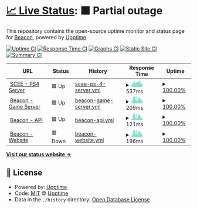 # [📈 Live Status](https://status.lbpunion.com): <!--live status--> **🟧 Partial outage**

This repository contains the open-source uptime monitor and status page for [Beacon](https://discord.gg/lbpunion), powered by [Upptime](https://github.com/upptime/upptime).

[![Uptime CI](https://github.com/LBPUnion/UnionStatus/workflows/Uptime%20CI/badge.svg)](https://github.com/LBPUnion/UnionStatus/actions?query=workflow%3A%22Uptime+CI%22)
[![Response Time CI](https://github.com/LBPUnion/UnionStatus/workflows/Response%20Time%20CI/badge.svg)](https://github.com/LBPUnion/UnionStatus/actions?query=workflow%3A%22Response+Time+CI%22)
[![Graphs CI](https://github.com/LBPUnion/UnionStatus/workflows/Graphs%20CI/badge.svg)](https://github.com/LBPUnion/UnionStatus/actions?query=workflow%3A%22Graphs+CI%22)
[![Static Site CI](https://github.com/LBPUnion/UnionStatus/workflows/Static%20Site%20CI/badge.svg)](https://github.com/LBPUnion/UnionStatus/actions?query=workflow%3A%22Static+Site+CI%22)
[![Summary CI](https://github.com/LBPUnion/UnionStatus/workflows/Summary%20CI/badge.svg)](https://github.com/LBPUnion/UnionStatus/actions?query=workflow%3A%22Summary+CI%22)

<!--start: status pages-->
<!-- This summary is generated by Upptime (https://github.com/upptime/upptime) -->
<!-- Do not edit this manually, your changes will be overwritten -->
<!-- prettier-ignore -->
| URL | Status | History | Response Time | Uptime |
| --- | ------ | ------- | ------------- | ------ |
| <img alt="" src="https://upload.wikimedia.org/wikipedia/commons/thumb/4/4e/Playstation_logo_colour.svg/2560px-Playstation_logo_colour.svg.png" height="13"> [SCEE - PS4 Server](https://littlebigplanetps3.online.scee.com:10061/LITTLEBIGPLANETPS3_XML) | 🟩 Up | [scee-ps-4-server.yml](https://github.com/LBPUnion/UnionStatus/commits/HEAD/history/scee-ps-4-server.yml) | <details><summary><img alt="Response time graph" src="./graphs/scee-ps-4-server/response-time-week.png" height="20"> 537ms</summary><br><a href="https://status.lbpunion.com/history/scee-ps-4-server"><img alt="Response time 537" src="https://img.shields.io/endpoint?url=https%3A%2F%2Fraw.githubusercontent.com%2FLBPUnion%2FUnionStatus%2FHEAD%2Fapi%2Fscee-ps-4-server%2Fresponse-time.json"></a><br><a href="https://status.lbpunion.com/history/scee-ps-4-server"><img alt="24-hour response time 442" src="https://img.shields.io/endpoint?url=https%3A%2F%2Fraw.githubusercontent.com%2FLBPUnion%2FUnionStatus%2FHEAD%2Fapi%2Fscee-ps-4-server%2Fresponse-time-day.json"></a><br><a href="https://status.lbpunion.com/history/scee-ps-4-server"><img alt="7-day response time 537" src="https://img.shields.io/endpoint?url=https%3A%2F%2Fraw.githubusercontent.com%2FLBPUnion%2FUnionStatus%2FHEAD%2Fapi%2Fscee-ps-4-server%2Fresponse-time-week.json"></a><br><a href="https://status.lbpunion.com/history/scee-ps-4-server"><img alt="30-day response time 537" src="https://img.shields.io/endpoint?url=https%3A%2F%2Fraw.githubusercontent.com%2FLBPUnion%2FUnionStatus%2FHEAD%2Fapi%2Fscee-ps-4-server%2Fresponse-time-month.json"></a><br><a href="https://status.lbpunion.com/history/scee-ps-4-server"><img alt="1-year response time 537" src="https://img.shields.io/endpoint?url=https%3A%2F%2Fraw.githubusercontent.com%2FLBPUnion%2FUnionStatus%2FHEAD%2Fapi%2Fscee-ps-4-server%2Fresponse-time-year.json"></a></details> | <details><summary><a href="https://status.lbpunion.com/history/scee-ps-4-server">100.00%</a></summary><a href="https://status.lbpunion.com/history/scee-ps-4-server"><img alt="All-time uptime 100.00%" src="https://img.shields.io/endpoint?url=https%3A%2F%2Fraw.githubusercontent.com%2FLBPUnion%2FUnionStatus%2FHEAD%2Fapi%2Fscee-ps-4-server%2Fuptime.json"></a><br><a href="https://status.lbpunion.com/history/scee-ps-4-server"><img alt="24-hour uptime 100.00%" src="https://img.shields.io/endpoint?url=https%3A%2F%2Fraw.githubusercontent.com%2FLBPUnion%2FUnionStatus%2FHEAD%2Fapi%2Fscee-ps-4-server%2Fuptime-day.json"></a><br><a href="https://status.lbpunion.com/history/scee-ps-4-server"><img alt="7-day uptime 100.00%" src="https://img.shields.io/endpoint?url=https%3A%2F%2Fraw.githubusercontent.com%2FLBPUnion%2FUnionStatus%2FHEAD%2Fapi%2Fscee-ps-4-server%2Fuptime-week.json"></a><br><a href="https://status.lbpunion.com/history/scee-ps-4-server"><img alt="30-day uptime 100.00%" src="https://img.shields.io/endpoint?url=https%3A%2F%2Fraw.githubusercontent.com%2FLBPUnion%2FUnionStatus%2FHEAD%2Fapi%2Fscee-ps-4-server%2Fuptime-month.json"></a><br><a href="https://status.lbpunion.com/history/scee-ps-4-server"><img alt="1-year uptime 100.00%" src="https://img.shields.io/endpoint?url=https%3A%2F%2Fraw.githubusercontent.com%2FLBPUnion%2FUnionStatus%2FHEAD%2Fapi%2Fscee-ps-4-server%2Fuptime-year.json"></a></details>
| <img alt="" src="https://beacon.lbpunion.com/logo-color.png" height="13"> [Beacon - Game Server](https://lighthouse.lbpunion.com/LITTLEBIGPLANETPS3_XML/status) | 🟩 Up | [beacon-game-server.yml](https://github.com/LBPUnion/UnionStatus/commits/HEAD/history/beacon-game-server.yml) | <details><summary><img alt="Response time graph" src="./graphs/beacon-game-server/response-time-week.png" height="20"> 209ms</summary><br><a href="https://status.lbpunion.com/history/beacon-game-server"><img alt="Response time 220" src="https://img.shields.io/endpoint?url=https%3A%2F%2Fraw.githubusercontent.com%2FLBPUnion%2FUnionStatus%2FHEAD%2Fapi%2Fbeacon-game-server%2Fresponse-time.json"></a><br><a href="https://status.lbpunion.com/history/beacon-game-server"><img alt="24-hour response time 131" src="https://img.shields.io/endpoint?url=https%3A%2F%2Fraw.githubusercontent.com%2FLBPUnion%2FUnionStatus%2FHEAD%2Fapi%2Fbeacon-game-server%2Fresponse-time-day.json"></a><br><a href="https://status.lbpunion.com/history/beacon-game-server"><img alt="7-day response time 209" src="https://img.shields.io/endpoint?url=https%3A%2F%2Fraw.githubusercontent.com%2FLBPUnion%2FUnionStatus%2FHEAD%2Fapi%2Fbeacon-game-server%2Fresponse-time-week.json"></a><br><a href="https://status.lbpunion.com/history/beacon-game-server"><img alt="30-day response time 220" src="https://img.shields.io/endpoint?url=https%3A%2F%2Fraw.githubusercontent.com%2FLBPUnion%2FUnionStatus%2FHEAD%2Fapi%2Fbeacon-game-server%2Fresponse-time-month.json"></a><br><a href="https://status.lbpunion.com/history/beacon-game-server"><img alt="1-year response time 220" src="https://img.shields.io/endpoint?url=https%3A%2F%2Fraw.githubusercontent.com%2FLBPUnion%2FUnionStatus%2FHEAD%2Fapi%2Fbeacon-game-server%2Fresponse-time-year.json"></a></details> | <details><summary><a href="https://status.lbpunion.com/history/beacon-game-server">100.00%</a></summary><a href="https://status.lbpunion.com/history/beacon-game-server"><img alt="All-time uptime 100.00%" src="https://img.shields.io/endpoint?url=https%3A%2F%2Fraw.githubusercontent.com%2FLBPUnion%2FUnionStatus%2FHEAD%2Fapi%2Fbeacon-game-server%2Fuptime.json"></a><br><a href="https://status.lbpunion.com/history/beacon-game-server"><img alt="24-hour uptime 100.00%" src="https://img.shields.io/endpoint?url=https%3A%2F%2Fraw.githubusercontent.com%2FLBPUnion%2FUnionStatus%2FHEAD%2Fapi%2Fbeacon-game-server%2Fuptime-day.json"></a><br><a href="https://status.lbpunion.com/history/beacon-game-server"><img alt="7-day uptime 100.00%" src="https://img.shields.io/endpoint?url=https%3A%2F%2Fraw.githubusercontent.com%2FLBPUnion%2FUnionStatus%2FHEAD%2Fapi%2Fbeacon-game-server%2Fuptime-week.json"></a><br><a href="https://status.lbpunion.com/history/beacon-game-server"><img alt="30-day uptime 100.00%" src="https://img.shields.io/endpoint?url=https%3A%2F%2Fraw.githubusercontent.com%2FLBPUnion%2FUnionStatus%2FHEAD%2Fapi%2Fbeacon-game-server%2Fuptime-month.json"></a><br><a href="https://status.lbpunion.com/history/beacon-game-server"><img alt="1-year uptime 100.00%" src="https://img.shields.io/endpoint?url=https%3A%2F%2Fraw.githubusercontent.com%2FLBPUnion%2FUnionStatus%2FHEAD%2Fapi%2Fbeacon-game-server%2Fuptime-year.json"></a></details>
| <img alt="" src="https://beacon.lbpunion.com/logo-color.png" height="13"> [Beacon - API](https://lighthouse.lbpunion.com/api/v1/status) | 🟩 Up | [beacon-api.yml](https://github.com/LBPUnion/UnionStatus/commits/HEAD/history/beacon-api.yml) | <details><summary><img alt="Response time graph" src="./graphs/beacon-api/response-time-week.png" height="20"> 121ms</summary><br><a href="https://status.lbpunion.com/history/beacon-api"><img alt="Response time 133" src="https://img.shields.io/endpoint?url=https%3A%2F%2Fraw.githubusercontent.com%2FLBPUnion%2FUnionStatus%2FHEAD%2Fapi%2Fbeacon-api%2Fresponse-time.json"></a><br><a href="https://status.lbpunion.com/history/beacon-api"><img alt="24-hour response time 41" src="https://img.shields.io/endpoint?url=https%3A%2F%2Fraw.githubusercontent.com%2FLBPUnion%2FUnionStatus%2FHEAD%2Fapi%2Fbeacon-api%2Fresponse-time-day.json"></a><br><a href="https://status.lbpunion.com/history/beacon-api"><img alt="7-day response time 121" src="https://img.shields.io/endpoint?url=https%3A%2F%2Fraw.githubusercontent.com%2FLBPUnion%2FUnionStatus%2FHEAD%2Fapi%2Fbeacon-api%2Fresponse-time-week.json"></a><br><a href="https://status.lbpunion.com/history/beacon-api"><img alt="30-day response time 133" src="https://img.shields.io/endpoint?url=https%3A%2F%2Fraw.githubusercontent.com%2FLBPUnion%2FUnionStatus%2FHEAD%2Fapi%2Fbeacon-api%2Fresponse-time-month.json"></a><br><a href="https://status.lbpunion.com/history/beacon-api"><img alt="1-year response time 133" src="https://img.shields.io/endpoint?url=https%3A%2F%2Fraw.githubusercontent.com%2FLBPUnion%2FUnionStatus%2FHEAD%2Fapi%2Fbeacon-api%2Fresponse-time-year.json"></a></details> | <details><summary><a href="https://status.lbpunion.com/history/beacon-api">100.00%</a></summary><a href="https://status.lbpunion.com/history/beacon-api"><img alt="All-time uptime 100.00%" src="https://img.shields.io/endpoint?url=https%3A%2F%2Fraw.githubusercontent.com%2FLBPUnion%2FUnionStatus%2FHEAD%2Fapi%2Fbeacon-api%2Fuptime.json"></a><br><a href="https://status.lbpunion.com/history/beacon-api"><img alt="24-hour uptime 100.00%" src="https://img.shields.io/endpoint?url=https%3A%2F%2Fraw.githubusercontent.com%2FLBPUnion%2FUnionStatus%2FHEAD%2Fapi%2Fbeacon-api%2Fuptime-day.json"></a><br><a href="https://status.lbpunion.com/history/beacon-api"><img alt="7-day uptime 100.00%" src="https://img.shields.io/endpoint?url=https%3A%2F%2Fraw.githubusercontent.com%2FLBPUnion%2FUnionStatus%2FHEAD%2Fapi%2Fbeacon-api%2Fuptime-week.json"></a><br><a href="https://status.lbpunion.com/history/beacon-api"><img alt="30-day uptime 100.00%" src="https://img.shields.io/endpoint?url=https%3A%2F%2Fraw.githubusercontent.com%2FLBPUnion%2FUnionStatus%2FHEAD%2Fapi%2Fbeacon-api%2Fuptime-month.json"></a><br><a href="https://status.lbpunion.com/history/beacon-api"><img alt="1-year uptime 100.00%" src="https://img.shields.io/endpoint?url=https%3A%2F%2Fraw.githubusercontent.com%2FLBPUnion%2FUnionStatus%2FHEAD%2Fapi%2Fbeacon-api%2Fuptime-year.json"></a></details>
| <img alt="" src="https://beacon.lbpunion.com/logo-color.png" height="13"> [Beacon - Website](https://beacon.lbpunion.com/status) | 🟥 Down | [beacon-website.yml](https://github.com/LBPUnion/UnionStatus/commits/HEAD/history/beacon-website.yml) | <details><summary><img alt="Response time graph" src="./graphs/beacon-website/response-time-week.png" height="20"> 196ms</summary><br><a href="https://status.lbpunion.com/history/beacon-website"><img alt="Response time 211" src="https://img.shields.io/endpoint?url=https%3A%2F%2Fraw.githubusercontent.com%2FLBPUnion%2FUnionStatus%2FHEAD%2Fapi%2Fbeacon-website%2Fresponse-time.json"></a><br><a href="https://status.lbpunion.com/history/beacon-website"><img alt="24-hour response time 158" src="https://img.shields.io/endpoint?url=https%3A%2F%2Fraw.githubusercontent.com%2FLBPUnion%2FUnionStatus%2FHEAD%2Fapi%2Fbeacon-website%2Fresponse-time-day.json"></a><br><a href="https://status.lbpunion.com/history/beacon-website"><img alt="7-day response time 196" src="https://img.shields.io/endpoint?url=https%3A%2F%2Fraw.githubusercontent.com%2FLBPUnion%2FUnionStatus%2FHEAD%2Fapi%2Fbeacon-website%2Fresponse-time-week.json"></a><br><a href="https://status.lbpunion.com/history/beacon-website"><img alt="30-day response time 211" src="https://img.shields.io/endpoint?url=https%3A%2F%2Fraw.githubusercontent.com%2FLBPUnion%2FUnionStatus%2FHEAD%2Fapi%2Fbeacon-website%2Fresponse-time-month.json"></a><br><a href="https://status.lbpunion.com/history/beacon-website"><img alt="1-year response time 211" src="https://img.shields.io/endpoint?url=https%3A%2F%2Fraw.githubusercontent.com%2FLBPUnion%2FUnionStatus%2FHEAD%2Fapi%2Fbeacon-website%2Fresponse-time-year.json"></a></details> | <details><summary><a href="https://status.lbpunion.com/history/beacon-website">100.00%</a></summary><a href="https://status.lbpunion.com/history/beacon-website"><img alt="All-time uptime 100.00%" src="https://img.shields.io/endpoint?url=https%3A%2F%2Fraw.githubusercontent.com%2FLBPUnion%2FUnionStatus%2FHEAD%2Fapi%2Fbeacon-website%2Fuptime.json"></a><br><a href="https://status.lbpunion.com/history/beacon-website"><img alt="24-hour uptime 100.00%" src="https://img.shields.io/endpoint?url=https%3A%2F%2Fraw.githubusercontent.com%2FLBPUnion%2FUnionStatus%2FHEAD%2Fapi%2Fbeacon-website%2Fuptime-day.json"></a><br><a href="https://status.lbpunion.com/history/beacon-website"><img alt="7-day uptime 100.00%" src="https://img.shields.io/endpoint?url=https%3A%2F%2Fraw.githubusercontent.com%2FLBPUnion%2FUnionStatus%2FHEAD%2Fapi%2Fbeacon-website%2Fuptime-week.json"></a><br><a href="https://status.lbpunion.com/history/beacon-website"><img alt="30-day uptime 100.00%" src="https://img.shields.io/endpoint?url=https%3A%2F%2Fraw.githubusercontent.com%2FLBPUnion%2FUnionStatus%2FHEAD%2Fapi%2Fbeacon-website%2Fuptime-month.json"></a><br><a href="https://status.lbpunion.com/history/beacon-website"><img alt="1-year uptime 100.00%" src="https://img.shields.io/endpoint?url=https%3A%2F%2Fraw.githubusercontent.com%2FLBPUnion%2FUnionStatus%2FHEAD%2Fapi%2Fbeacon-website%2Fuptime-year.json"></a></details>

<!--end: status pages-->

[**Visit our status website →**](https://status.lbpunion.com)

## 📄 License

- Powered by: [Upptime](https://github.com/upptime/upptime)
- Code: [MIT](./LICENSE) © [Upptime](https://upptime.js.org)
- Data in the `./history` directory: [Open Database License](https://opendatacommons.org/licenses/odbl/1-0/)
